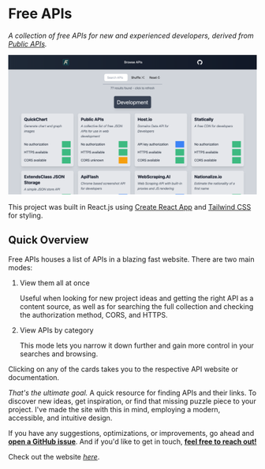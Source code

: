 # Free APIs

_A collection of free APIs for new and experienced developers, derived from [Public APIs](https://github.com/public-apis/public-apis)._

![](dev1366.png)

This project was built in React.js using [Create React App](https://github.com/facebook/create-react-app) and [Tailwind CSS](https://tailwindcss.com) for styling.

## Quick Overview

Free APIs houses a list of APIs in a blazing fast website. There are two main modes:

1.   View them all at once 

     Useful when looking for new project ideas and getting the right API as a content source, as well as for searching the full collection and checking the authorization method, CORS, and HTTPS.

2.   View APIs by category

     This mode lets you narrow it down further and gain more control in your searches and browsing. 

     

Clicking on any of the cards takes you to the respective API website or documentation.



_That's the ultimate goal._ A quick resource for finding APIs and their links. To discover new ideas, get inspiration, or find that missing puzzle piece to your project. I've made the site with this in mind, employing a modern, accessible, and intuitive design.



If you have any suggestions, optimizations, or improvements, go ahead and [**open a GitHub issue**](https://github.com/Free-APIs/Free-APIs.github.io/issues). And if you'd like to get in touch, [**feel free to reach out!**](mailto:freeapis256@gmail.com?subject=Hey%20there!)



Check out the website [_here_](https://free-apis.github.io).
